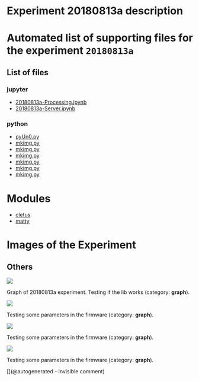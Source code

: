 # Experiment 20180813a description





# Automated list of supporting files for the __experiment `20180813a`__

## List of files

### jupyter

* [20180813a-Processing.ipynb](/matty/20180813a/20180813a-Processing.ipynb)
* [20180813a-Server.ipynb](/matty/20180813a/20180813a-Server.ipynb)


### python

* [pyUn0.py](/matty/20180813a/pyUn0.py)
* [mkimg.py](/matty/20201104a/mkimg.py)
* [mkimg.py](/matty/20180813a/mkimg.py)
* [mkimg.py](/include/hp/20201128a/mkimg.py)
* [mkimg.py](/matty/20201107a/mkimg.py)
* [mkimg.py](/matty/20201223a/mkimg.py)
* [mkimg.py](/matty/20201108a/mkimg.py)





# Modules

* [cletus](/retired/cletus/)
* [matty](/matty/)




# Images of the Experiment

## Others

![](/matty/20180814a/images/20180813a-8.jpg)

Graph of 20180813a experiment. Testing if the lib works (category: __graph__).

![](/matty/20180813a/images/20180813a-14.jpg)

Testing some parameters in the firmware (category: __graph__).

![](/matty/20180813a/images/20180813a-14-all.jpg)

Testing some parameters in the firmware (category: __graph__).

![](/matty/20180813a/images/20180813a-17-all.jpg)

Testing some parameters in the firmware (category: __graph__).










[](@autogenerated - invisible comment)